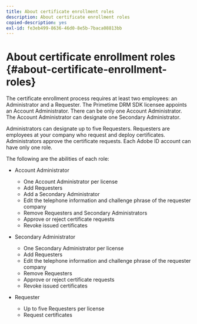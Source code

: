 ```yaml
---
title: About certificate enrollment roles
description: About certificate enrollment roles
copied-description: yes
exl-id: fe3eb499-8636-46d0-8e5b-7baca08813bb
---
```

# About certificate enrollment roles {#about-certificate-enrollment-roles}

The certificate enrollment process requires at least two employees: an Administrator and a Requester. The Primetime DRM SDK licensee appoints an Account Administrator. There can be only one Account Administrator. The Account Administrator can designate one Secondary Administrator.

Administrators can designate up to five Requesters. Requesters are employees at your company who request and deploy certificates. Administrators approve the certificate requests. Each Adobe ID account can have only one role.

The following are the abilities of each role:

* Account Administrator

    * One Account Administrator per license 
    * Add Requesters 
    * Add a Secondary Administrator 
    * Edit the telephone information and challenge phrase of the requester company 
    * Remove Requesters and Secondary Administrators 
    * Approve or reject certificate requests 
    * Revoke issued certificates

* Secondary Administrator

    * One Secondary Administrator per license 
    * Add Requesters 
    * Edit the telephone information and challenge phrase of the requester company 
    * Remove Requesters 
    * Approve or reject certificate requests 
    * Revoke issued certificates

* Requester

    * Up to five Requesters per license 
    * Request certificates
